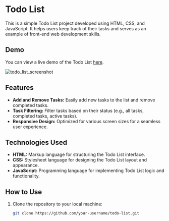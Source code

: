 # Todo List

This is a simple Todo List project developed using HTML, CSS, and JavaScript. It helps users keep track of their tasks and serves as an example of front-end web development skills.

## Demo

You can view a live demo of the Todo List [here](https://todo-list-poc.netlify.app/).

![todo_list_screenshot](https://github.com/Akshithpulishetti/todo-list-poc/assets/167102177/84c26970-2919-4a18-92ef-4ca867ad191c)

## Features

- **Add and Remove Tasks:** Easily add new tasks to the list and remove completed tasks.
- **Task Filtering:** Filter tasks based on their status (e.g., all tasks, completed tasks, active tasks).
- **Responsive Design:** Optimized for various screen sizes for a seamless user experience.

## Technologies Used

- **HTML:** Markup language for structuring the Todo List interface.
- **CSS:** Stylesheet language for designing the Todo List layout and appearance.
- **JavaScript:** Programming language for implementing Todo List logic and functionality.

## How to Use

1. Clone the repository to your local machine:

   ```bash
   git clone https://github.com/your-username/todo-list.git
